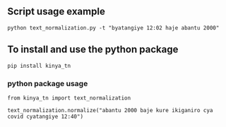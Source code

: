 ## Script usage example

```
python text_normalization.py -t "byatangiye 12:02 haje abantu 2000"
```
## To install and use the python package

```
pip install kinya_tn
```

### python package usage
```
from kinya_tn import text_normalization

text_normalization.normalize("abantu 2000 baje kure ikiganiro cya covid cyatangiye 12:40")
```
